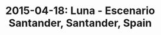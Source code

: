 ---
layout: show
title: '2015-04-18: Luna - Escenario Santander, Santander, Spain'
name: 2015-04-18-luna-escenario-santander-santander-spain
artist: 'Luna'
show-venue: 'Escenario Santander, Santander, Spain'
show-setlist: [
  "Slide",
  "Chinatown",
  "Sideshow by the Seashore",
  "Cindy Tastes of Barbecue",
  "Bobby Peru",
  "Tracy I Love You",
  "Tiger Lily",
  "Friendly Advice",
  "California (All the Way)",
  "Bewitched",
  "Moon Palace",
  "Time to Quit",
  "23 Minutes in Brussels",
  "[encore]",
  "Ride Into the Sun",
  "Indian Summer",
  "[encore]",
  "Slash Your Tires"
  ]
setlist-source: 'https://www.flickr.com/photos/city_kitty/17005570610/'
show-date: 2015-04-18
category: 2015
show-radio: 
show-lastfm: 
show-cancelled: 
performers: [
  "Dean Wareham - guitar/vocals",
  "Sean Eden - guitar/vocals",
  "Lee Wall - drums",
  "Britta Phillips - bass/vocals"
  ]
facebook-event-url: 
show-poster-url: 'http://media.fullofwishes.co.uk/02-luna/pictures/luna-tour-spain-2015.jpg'
show-ticket-url: 
show-venue-website: 
show-additional: 
---
